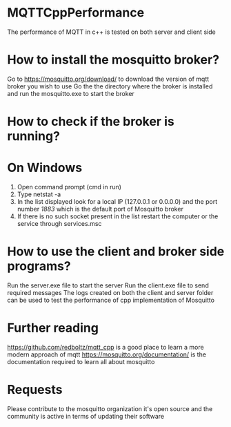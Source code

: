 # MQTTCppPerformance
The performance of MQTT in c++ is tested on both server and client side

# How to install the mosquitto broker?
Go to https://mosquitto.org/download/ to download the version of mqtt broker you wish to use
Go the the directory where the broker is installed and run the mosquitto.exe to start the broker

# How to check if the broker is running?
# On Windows 
1. Open command prompt (cmd in run)
2. Type netstat -a 
3. In the list displayed look for a local IP (127.0.0.1 or 0.0.0.0) and the port number *1883* which is the default port of Mosquitto broker
4. If there is no such socket present in the list restart the computer or the service through services.msc

# How to use the client and broker side programs?
Run the server.exe file to start the server 
Run the client.exe file to send required messages
The logs created on both the client and server folder can be used to test the performance of cpp implementation of Mosquitto

# Further reading
https://github.com/redboltz/mqtt_cpp is a good place to learn a more modern approach of mqtt
https://mosquitto.org/documentation/ is the documentation required to learn all about mosquitto

# Requests
Please contribute to the mosquitto organization it's open source and the community is active in terms of updating their software
